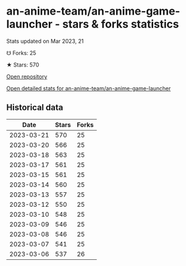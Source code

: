 # an-anime-team/an-anime-game-launcher - stars & forks statistics

Stats updated on Mar 2023, 21

☋ Forks: 25

★ Stars: 570

[Open repository](https://github.com/an-anime-team/an-anime-game-launcher)

[Open detailed stats for an-anime-team/an-anime-game-launcher](https://reviewgithub.com/rep/an-anime-team/an-anime-game-launcher)

## Historical data
| Date | Stars | Forks |
|------|-------|-------|
| 2023-03-21 | 570 | 25 | 
| 2023-03-20 | 566 | 25 | 
| 2023-03-18 | 563 | 25 | 
| 2023-03-17 | 561 | 25 | 
| 2023-03-15 | 561 | 25 | 
| 2023-03-14 | 560 | 25 | 
| 2023-03-13 | 557 | 25 | 
| 2023-03-12 | 550 | 25 | 
| 2023-03-10 | 548 | 25 | 
| 2023-03-09 | 546 | 25 | 
| 2023-03-08 | 546 | 25 | 
| 2023-03-07 | 541 | 25 | 
| 2023-03-06 | 537 | 26 | 

